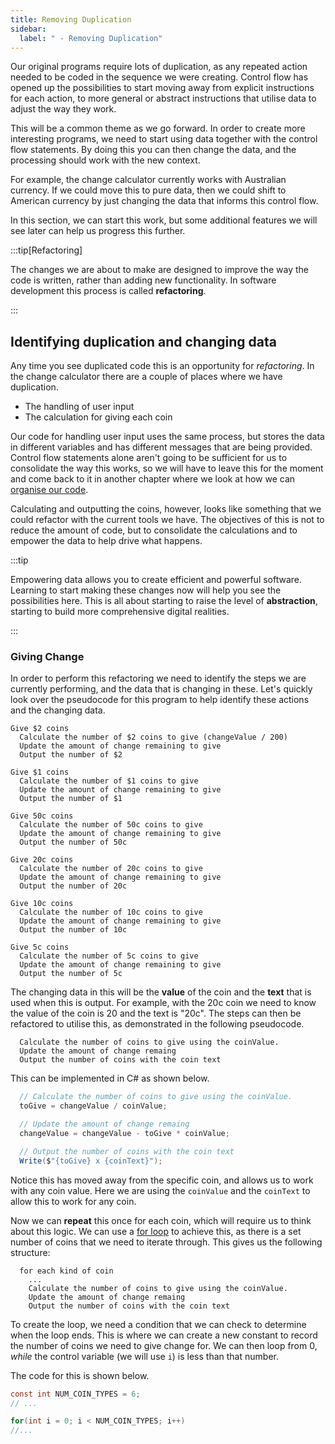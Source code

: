 ```yaml
---
title: Removing Duplication
sidebar:
  label: " - Removing Duplication"
---
```


Our original programs require lots of duplication, as any repeated action needed to be coded in the sequence we were creating. Control flow has opened up the possibilities to start moving away from explicit instructions for each action, to more general or abstract instructions that utilise data to adjust the way they work.

This will be a common theme as we go forward. In order to create more interesting programs, we need to start using data together with the control flow statements. By doing this you can then change the data, and the processing should work with the new context.

For example, the change calculator currently works with Australian currency. If we could move this to pure data, then we could shift to American currency by just changing the data that informs this control flow.

In this section, we can start this work, but some additional features we will see later can help us progress this further.

:::tip[Refactoring]

The changes we are about to make are designed to improve the way the code is written, rather than adding new functionality. In software development this process is called **refactoring**.

:::

## Identifying duplication and changing data

Any time you see duplicated code this is an opportunity for *refactoring*. In the change calculator there are a couple of places where we have duplication.

- The handling of user input
- The calculation for giving each coin

Our code for handling user input uses the same process, but stores the data in different variables and has different messages that are being provided. Control flow statements alone aren't going to be sufficient for us to consolidate the way this works, so we will have to leave this for the moment and come back to it in another chapter where we look at how we can [organise our code](../../../../part-2-organised-code/2-organising-code/0-overview).

Calculating and outputting the coins, however, looks like something that we could refactor with the current tools we have. The objectives of this is not to reduce the amount of code, but to consolidate the calculations and to empower the data to help drive what happens.

:::tip

Empowering data allows you to create efficient and powerful software. Learning to start making these changes now will help you see the possibilities here. This is all about starting to raise the level of **abstraction**, starting to build more comprehensive digital realities.

:::

### Giving Change

In order to perform this refactoring we need to identify the steps we are currently performing, and the data that is changing in these. Let's quickly look over the pseudocode for this program to help identify these actions and the changing data.

```
Give $2 coins
  Calculate the number of $2 coins to give (changeValue / 200)
  Update the amount of change remaining to give
  Output the number of $2

Give $1 coins
  Calculate the number of $1 coins to give
  Update the amount of change remaining to give
  Output the number of $1

Give 50c coins
  Calculate the number of 50c coins to give
  Update the amount of change remaining to give
  Output the number of 50c

Give 20c coins
  Calculate the number of 20c coins to give
  Update the amount of change remaining to give
  Output the number of 20c

Give 10c coins
  Calculate the number of 10c coins to give
  Update the amount of change remaining to give
  Output the number of 10c

Give 5c coins
  Calculate the number of 5c coins to give
  Update the amount of change remaining to give
  Output the number of 5c
```

The changing data in this will be the **value** of the coin and the **text** that is used when this is output. For example, with the 20c coin we need to know the value of the coin is 20 and the text is "20c". The steps can then be refactored to utilise this, as demonstrated in the following pseudocode.

```
  Calculate the number of coins to give using the coinValue.
  Update the amount of change remaing
  Output the number of coins with the coin text
```

This can be implemented in C# as shown below.

```csharp
  // Calculate the number of coins to give using the coinValue.
  toGive = changeValue / coinValue;

  // Update the amount of change remaing
  changeValue = changeValue - toGive * coinValue;

  // Output the number of coins with the coin text
  Write($"{toGive} x {coinText}");
```

Notice this has moved away from the specific coin, and allows us to work with any coin value. Here we are using the `coinValue` and the `coinText` to allow this to work for any coin. 

Now we can **repeat** this once for each coin, which will require us to think about this logic. We can use a [for loop](../../1-concepts/04-3-for-loop) to achieve this, as there is a set number of coins that we need to iterate through. This gives us the following structure:

```
  for each kind of coin
    ...
    Calculate the number of coins to give using the coinValue.
    Update the amount of change remaing
    Output the number of coins with the coin text
```

To create the loop, we need a condition that we can check to determine when the loop ends. This is where we can create a new constant to record the number of coins we need to give change for. We can then loop from 0, *while* the control variable (we will use `i`) is less than that number.

The code for this is shown below.

```csharp
const int NUM_COIN_TYPES = 6;
// ...

for(int i = 0; i < NUM_COIN_TYPES; i++)
//...
```


